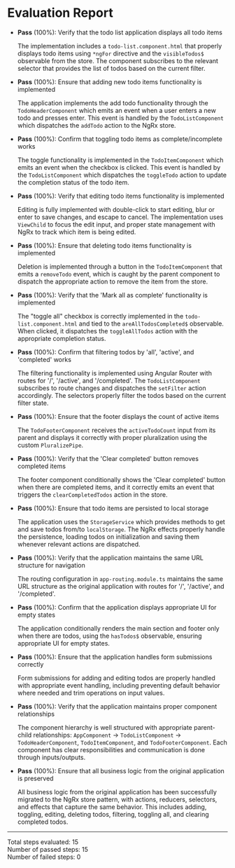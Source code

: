 # Evaluation Report

- **Pass** (100%): Verify that the todo list application displays all todo items

    The implementation includes a `todo-list.component.html` that properly displays todo items using `*ngFor` directive and the `visibleTodos$` observable from the store. The component subscribes to the relevant selector that provides the list of todos based on the current filter.

- **Pass** (100%): Ensure that adding new todo items functionality is implemented

    The application implements the add todo functionality through the `TodoHeaderComponent` which emits an event when a user enters a new todo and presses enter. This event is handled by the `TodoListComponent` which dispatches the `addTodo` action to the NgRx store.

- **Pass** (100%): Confirm that toggling todo items as complete/incomplete works

    The toggle functionality is implemented in the `TodoItemComponent` which emits an event when the checkbox is clicked. This event is handled by the `TodoListComponent` which dispatches the `toggleTodo` action to update the completion status of the todo item.

- **Pass** (100%): Verify that editing todo items functionality is implemented

    Editing is fully implemented with double-click to start editing, blur or enter to save changes, and escape to cancel. The implementation uses `ViewChild` to focus the edit input, and proper state management with NgRx to track which item is being edited.

- **Pass** (100%): Ensure that deleting todo items functionality is implemented

    Deletion is implemented through a button in the `TodoItemComponent` that emits a `removeTodo` event, which is caught by the parent component to dispatch the appropriate action to remove the item from the store.

- **Pass** (100%): Verify that the 'Mark all as complete' functionality is implemented

    The "toggle all" checkbox is correctly implemented in the `todo-list.component.html` and tied to the `areAllTodosCompleted$` observable. When clicked, it dispatches the `toggleAllTodos` action with the appropriate completion status.

- **Pass** (100%): Confirm that filtering todos by 'all', 'active', and 'completed' works

    The filtering functionality is implemented using Angular Router with routes for '/', '/active', and '/completed'. The `TodoListComponent` subscribes to route changes and dispatches the `setFilter` action accordingly. The selectors properly filter the todos based on the current filter state.

- **Pass** (100%): Ensure that the footer displays the count of active items

    The `TodoFooterComponent` receives the `activeTodoCount` input from its parent and displays it correctly with proper pluralization using the custom `PluralizePipe`.

- **Pass** (100%): Verify that the 'Clear completed' button removes completed items

    The footer component conditionally shows the 'Clear completed' button when there are completed items, and it correctly emits an event that triggers the `clearCompletedTodos` action in the store.

- **Pass** (100%): Ensure that todo items are persisted to local storage

    The application uses the `StorageService` which provides methods to get and save todos from/to `localStorage`. The NgRx effects properly handle the persistence, loading todos on initialization and saving them whenever relevant actions are dispatched.

- **Pass** (100%): Verify that the application maintains the same URL structure for navigation

    The routing configuration in `app-routing.module.ts` maintains the same URL structure as the original application with routes for '/', '/active', and '/completed'.

- **Pass** (100%): Confirm that the application displays appropriate UI for empty states

    The application conditionally renders the main section and footer only when there are todos, using the `hasTodos$` observable, ensuring appropriate UI for empty states.

- **Pass** (100%): Ensure that the application handles form submissions correctly

    Form submissions for adding and editing todos are properly handled with appropriate event handling, including preventing default behavior where needed and trim operations on input values.

- **Pass** (100%): Verify that the application maintains proper component relationships

    The component hierarchy is well structured with appropriate parent-child relationships: `AppComponent` -> `TodoListComponent` -> `TodoHeaderComponent`, `TodoItemComponent`, and `TodoFooterComponent`. Each component has clear responsibilities and communication is done through inputs/outputs.

- **Pass** (100%): Ensure that all business logic from the original application is preserved

    All business logic from the original application has been successfully migrated to the NgRx store pattern, with actions, reducers, selectors, and effects that capture the same behavior. This includes adding, toggling, editing, deleting todos, filtering, toggling all, and clearing completed todos.

---

Total steps evaluated: 15  
Number of passed steps: 15  
Number of failed steps: 0